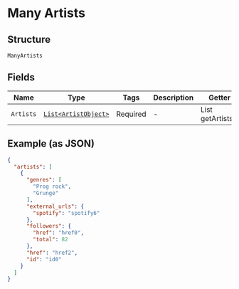 
# Many Artists

## Structure

`ManyArtists`

## Fields

| Name | Type | Tags | Description | Getter | Setter |
|  --- | --- | --- | --- | --- | --- |
| `Artists` | [`List<ArtistObject>`](../../doc/models/artist-object.md) | Required | - | List<ArtistObject> getArtists() | setArtists(List<ArtistObject> artists) |

## Example (as JSON)

```json
{
  "artists": [
    {
      "genres": [
        "Prog rock",
        "Grunge"
      ],
      "external_urls": {
        "spotify": "spotify6"
      },
      "followers": {
        "href": "href0",
        "total": 82
      },
      "href": "href2",
      "id": "id0"
    }
  ]
}
```

